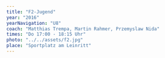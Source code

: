 ```yaml
---
title: "F2-Jugend"
year: "2016"
yearNavigation: "U8"
coach: "Matthias Trempa, Martin Rahmer, Przemyslaw Nida"
times: "Do 17:00 - 18:15 Uhr"
photo: "../../assets/f2.jpg"
place: "Sportplatz am Leinritt"
---
```

